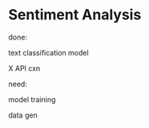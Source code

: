 # Sentiment Analysis

done:

text classification model

X API cxn


need:

model training

data gen

